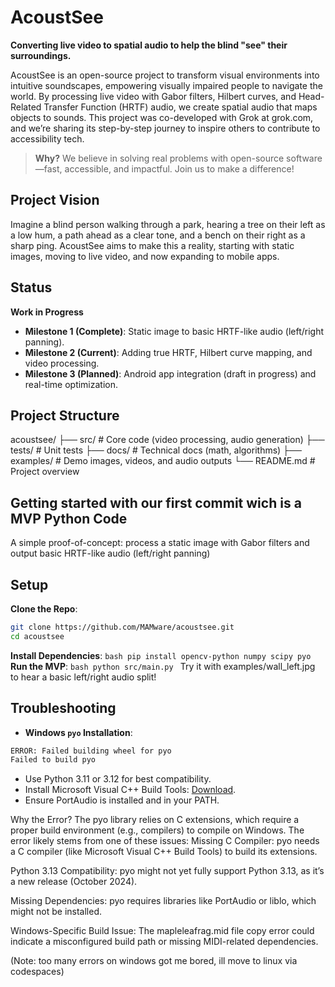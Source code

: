 # AcoustSee
**Converting live video to spatial audio to help the blind "see" their surroundings.**

AcoustSee is an open-source project to transform visual environments into intuitive soundscapes, empowering visually impaired people to navigate the world. By processing live video with Gabor filters, Hilbert curves, and Head-Related Transfer Function (HRTF) audio, we create spatial audio that maps objects to sounds. This project was co-developed with Grok at grok.com, and we’re sharing its step-by-step journey to inspire others to contribute to accessibility tech.

> **Why?** We believe in solving real problems with open-source software—fast, accessible, and impactful. Join us to make a difference!

## Project Vision
Imagine a blind person walking through a park, hearing a tree on their left as a low hum, a path ahead as a clear tone, and a bench on their right as a sharp ping. AcoustSee aims to make this a reality, starting with static images, moving to live video, and now expanding to mobile apps.
## Status
**Work in Progress**  
- **Milestone 1 (Complete)**: Static image to basic HRTF-like audio (left/right panning).  
- **Milestone 2 (Current)**: Adding true HRTF, Hilbert curve mapping, and video processing.  
- **Milestone 3 (Planned)**: Android app integration (draft in progress) and real-time optimization.

## Project Structure
acoustsee/
├── src/              # Core code (video processing, audio generation)
├── tests/            # Unit tests
├── docs/             # Technical docs (math, algorithms)
├── examples/         # Demo images, videos, and audio outputs
└── README.md         # Project overview


## Getting started with our first commit wich is a MVP Python Code

A simple proof-of-concept: process a static image with Gabor filters and output basic HRTF-like audio (left/right panning)

## Setup

**Clone the Repo**:
   ```bash
   git clone https://github.com/MAMware/acoustsee.git
   cd acoustsee
   ```
**Install Dependencies**:
	```bash
	pip install opencv-python numpy scipy pyo
	```
**Run the MVP**:
	```bash
	python src/main.py
	```
Try it with examples/wall_left.jpg to hear a basic left/right audio split!

## Troubleshooting 

- **Windows `pyo` Installation**:
```bash
ERROR: Failed building wheel for pyo
Failed to build pyo
```
  - Use Python 3.11 or 3.12 for best compatibility.
  - Install Microsoft Visual C++ Build Tools: [Download](https://visualstudio.microsoft.com/visual-cpp-build-tools/).
  - Ensure PortAudio is installed and in your PATH.

Why the Error?
The pyo library relies on C extensions, which require a proper build environment (e.g., compilers) to compile on Windows. The error likely stems from one of these issues:
Missing C Compiler: pyo needs a C compiler (like Microsoft Visual C++ Build Tools) to build its extensions.

Python 3.13 Compatibility: pyo might not yet fully support Python 3.13, as it’s a new release (October 2024).

Missing Dependencies: pyo requires libraries like PortAudio or liblo, which might not be installed.

Windows-Specific Build Issue: The mapleleafrag.mid file copy error could indicate a misconfigured build path or missing MIDI-related dependencies.

(Note: too many errors on windows got me bored, ill move to linux via codespaces)


